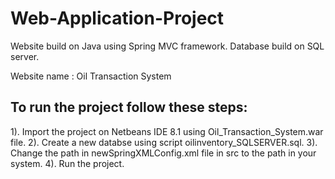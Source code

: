 # Web-Application-Project
Website build on Java using Spring MVC framework. Database build on SQL server.

Website name : Oil Transaction System

To run the project follow these steps:
------------------------------------------------------
1). Import the project on Netbeans IDE 8.1 using Oil_Transaction_System.war file.
2). Create a new databse using script oilinventory_SQLSERVER.sql.
3). Change the path in newSpringXMLConfig.xml file in src to the path in your system.
4). Run the project.
